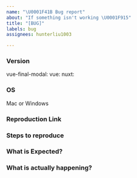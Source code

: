 ```yaml
---
name: "\U0001F41B Bug report"
about: "If something isn't working \U0001F915"
title: "[BUG]"
labels: bug
assignees: hunterliu1003

---
```


<!-- **IMPORTANT!**
Before reporting a bug, please make sure that you have read through our documentation and you think your problem is indeed an issue related to our module. -->

### Version

vue-final-modal: <!-- ex: v0.19.0 -->
vue: <!-- ex: v2.6.12 -->
nuxt: <!-- ex: v2.12.0 -->

### OS

Mac or Windows

### Reproduction Link
<!--
A minimal test case based on one of:
- a fork of https://codesandbox.io/s/nuxtcontent-demo-l164h
- a GitHub repository that can reproduce the bug
-->

### Steps to reproduce


### What is Expected?


### What is actually happening?
